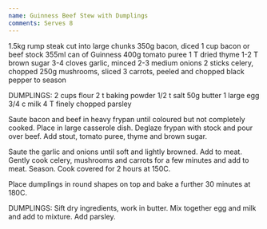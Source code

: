 ```yaml
---
name: Guinness Beef Stew with Dumplings
comments: Serves 8
---
```


1.5kg rump steak cut into large chunks
350g bacon, diced
1 cup bacon or beef stock
355ml can of Guinness
400g tomato puree
1 T dried thyme
1-2 T brown sugar
3-4 cloves garlic, minced
2-3 medium onions 
2 sticks celery, chopped
250g mushrooms, sliced
3 carrots, peeled and chopped
black pepper to season

DUMPLINGS:
2 cups flour
2 t baking powder
1/2 t salt
50g butter
1 large egg
3/4 c milk
4 T finely chopped parsley

Saute bacon and beef in heavy frypan until coloured but not completely cooked.  Place in large casserole dish.  Deglaze frypan with stock and pour over beef.  Add stout, tomato puree, thyme and brown sugar.

Saute the garlic and onions until soft and lightly browned.  Add to meat.  Gently cook celery, mushrooms and carrots for a few minutes and add to meat. Season.  Cook covered for 2 hours at 150C.

Place dumplings in round shapes on top and bake a further 30 minutes at 180C.

DUMPLINGS:
Sift dry ingredients, work in butter.  Mix together egg and milk and add to mixture.  Add parsley.  

